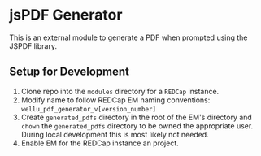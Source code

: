 # jsPDF Generator

This is an external module to generate a PDF when prompted using the JSPDF library.

## Setup for Development
1. Clone repo into the `modules` directory for a `REDCap` instance.
2. Modify name to follow REDCap EM naming conventions: `wellu_pdf_generator_v[version_number]`
3. Create `generated_pdfs` directory in the root of the EM's directory and `chown` the `generated_pdfs` directory to be
   owned the appropriate user. During local development this is most likely not needed.
4. Enable EM for the REDCap instance an project.
